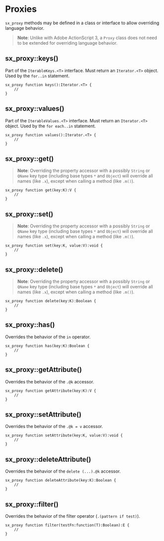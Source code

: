 # Proxies

`sx_proxy` methods may be defined in a class or interface to allow overriding language behavior.

> **Note**: Unlike with Adobe ActionScript 3, a `Proxy` class does not need to be extended for overriding language behavior.

## sx_proxy::keys()

Part of the `IterableKeys.<T>` interface. Must return an `Iterator.<T>` object. Used by the `for..in` statement.

```
sx_proxy function keys():Iterator.<T> {
    //
}
```

## sx_proxy::values()

Part of the `IterableValues.<T>` interface. Must return an `Iterator.<T>` object. Used by the `for each..in` statement.

```
sx_proxy function values():Iterator.<T> {
    //
}
```

## sx_proxy::get()

> **Note**: Overriding the property accessor with a possibly `String` or `QName` key type (including base types `*` and `Object`) will override all names (like `.x`), except when calling a method (like `.m()`).

```
sx_proxy function get(key:K):V {
    //
}
```

## sx_proxy::set()

> **Note**: Overriding the property accessor with a possibly `String` or `QName` key type (including base types `*` and `Object`) will override all names (like `.x`), except when calling a method (like `.m()`).

```
sx_proxy function set(key:K, value:V):void {
    //
}
```

## sx_proxy::delete()

> **Note**: Overriding the property accessor with a possibly `String` or `QName` key type (including base types `*` and `Object`) will override all names (like `.x`), except when calling a method (like `.m()`).

```
sx_proxy function delete(key:K):Boolean {
    //
}
```

## sx_proxy::has()

Overrides the behavior of the `in` operator.

```
sx_proxy function has(key:K):Boolean {
    //
}
```

## sx_proxy::getAttribute()

Overrides the behavior of the `.@k` accessor.

```
sx_proxy function getAttribute(key:K):V {
    //
}
```

## sx_proxy::setAttribute()

Overrides the behavior of the `.@k = v` accessor.

```
sx_proxy function setAttribute(key:K, value:V):void {
    //
}
```

## sx_proxy::deleteAttribute()

Overrides the behavior of the `delete (...).@k` accessor.

```
sx_proxy function deleteAttribute(key:K):Boolean {
    //
}
```

## sx_proxy::filter()

Overrides the behavior of the filter operator (`.(pattern if test)`).

```
sx_proxy function filter(testFn:function(T):Boolean):E {
    //
}
```
